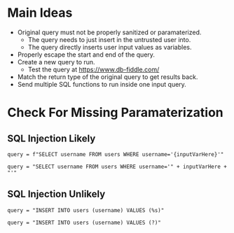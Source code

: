 
# Main Ideas
- Original query must not be properly sanitized or paramaterized.
  - The query needs to just insert in the untrusted user into.
  - The query directly inserts user input values as variables.
- Properly escape the start and end of the query.
- Create a new query to run.
  - Test the query at https://www.db-fiddle.com/
- Match the return type of the original query to get results back.
- Send multiple SQL functions to run inside one input query.

# Check For Missing Paramaterization

## SQL Injection Likely
```
query = f"SELECT username FROM users WHERE username='{inputVarHere}'"
```
```
query = "SELECT username FROM users WHERE username='" + inputVarHere + "'"
```

## SQL Injection Unlikely
```
query = "INSERT INTO users (username) VALUES (%s)"
```
```
query = "INSERT INTO users (username) VALUES (?)"
```